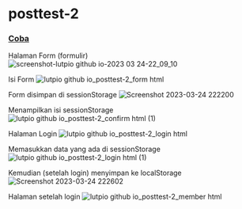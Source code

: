 # posttest-2
<h3><a href="https://lutpio.github.io/posttest-2/index.html">Coba</a></h3>

Halaman Form (formulir)
![screenshot-lutpio github io-2023 03 24-22_09_10](https://user-images.githubusercontent.com/95668313/227555016-683cf511-9b30-4436-a205-762de1b79bfb.png)

Isi Form
![lutpio github io_posttest-2_form html](https://user-images.githubusercontent.com/95668313/227555005-3a6c6163-04bd-4599-ba39-4cac8dc87b94.png)

Form disimpan di sessionStorage
![Screenshot 2023-03-24 222200](https://user-images.githubusercontent.com/95668313/227554996-9d757961-979c-44e6-b59f-5f1165751603.png)

Menampilkan isi sessionStorage
![lutpio github io_posttest-2_confirm html (1)](https://user-images.githubusercontent.com/95668313/227554998-f6731d7e-4bb5-4dd2-9181-956dd89ffee5.png)

Halaman Login
![lutpio github io_posttest-2_login html](https://user-images.githubusercontent.com/95668313/227554993-137f40c5-fac2-4d7d-846c-e28ea5414ec2.png)

Memasukkan data yang ada di sessionStorage
![lutpio github io_posttest-2_login html (1)](https://user-images.githubusercontent.com/95668313/227554980-ea3d161f-39b0-4acc-867e-0c123bc8e1c3.png)

Kemudian (setelah login) menyimpan ke localStorage 
![Screenshot 2023-03-24 222602](https://user-images.githubusercontent.com/95668313/227554969-8f810055-49af-4f0e-98ff-98757c68c759.png)

Halaman setelah login
![lutpio github io_posttest-2_member html](https://user-images.githubusercontent.com/95668313/227555019-cfd419b5-0691-40cf-8681-c8925bf24f83.png)
